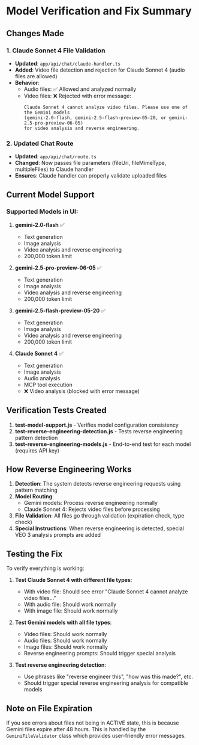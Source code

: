 # Model Verification and Fix Summary

## Changes Made

### 1. Claude Sonnet 4 File Validation
- **Updated**: `app/api/chat/claude-handler.ts`
- **Added**: Video file detection and rejection for Claude Sonnet 4 (audio files are allowed)
- **Behavior**: 
  - Audio files: ✅ Allowed and analyzed normally
  - Video files: ❌ Rejected with error message:
    ```
    Claude Sonnet 4 cannot analyze video files. Please use one of the Gemini models 
    (gemini-2.0-flash, gemini-2.5-flash-preview-05-20, or gemini-2.5-pro-preview-06-05) 
    for video analysis and reverse engineering.
    ```

### 2. Updated Chat Route
- **Updated**: `app/api/chat/route.ts` 
- **Changed**: Now passes file parameters (fileUri, fileMimeType, multipleFiles) to Claude handler
- **Ensures**: Claude handler can properly validate uploaded files

## Current Model Support

### Supported Models in UI:
1. **gemini-2.0-flash** ✅
   - Text generation
   - Image analysis
   - Video analysis and reverse engineering
   - 200,000 token limit

2. **gemini-2.5-pro-preview-06-05** ✅
   - Text generation
   - Image analysis
   - Video analysis and reverse engineering
   - 200,000 token limit

3. **gemini-2.5-flash-preview-05-20** ✅
   - Text generation
   - Image analysis
   - Video analysis and reverse engineering
   - 200,000 token limit

4. **Claude Sonnet 4** ✅
   - Text generation
   - Image analysis
   - Audio analysis
   - MCP tool execution
   - ❌ Video analysis (blocked with error message)

## Verification Tests Created

1. **test-model-support.js** - Verifies model configuration consistency
2. **test-reverse-engineering-detection.js** - Tests reverse engineering pattern detection
3. **test-reverse-engineering-models.js** - End-to-end test for each model (requires API key)

## How Reverse Engineering Works

1. **Detection**: The system detects reverse engineering requests using pattern matching
2. **Model Routing**:
   - Gemini models: Process reverse engineering normally
   - Claude Sonnet 4: Rejects video files before processing
3. **File Validation**: All files go through validation (expiration check, type check)
4. **Special Instructions**: When reverse engineering is detected, special VEO 3 analysis prompts are added

## Testing the Fix

To verify everything is working:

1. **Test Claude Sonnet 4 with different file types**:
   - With video file: Should see error "Claude Sonnet 4 cannot analyze video files..."
   - With audio file: Should work normally
   - With image file: Should work normally

2. **Test Gemini models with all file types**:
   - Video files: Should work normally
   - Audio files: Should work normally
   - Image files: Should work normally
   - Reverse engineering prompts: Should trigger special analysis

3. **Test reverse engineering detection**:
   - Use phrases like "reverse engineer this", "how was this made?", etc.
   - Should trigger special reverse engineering analysis for compatible models

## Note on File Expiration

If you see errors about files not being in ACTIVE state, this is because Gemini files expire after 48 hours. This is handled by the `GeminiFileValidator` class which provides user-friendly error messages.